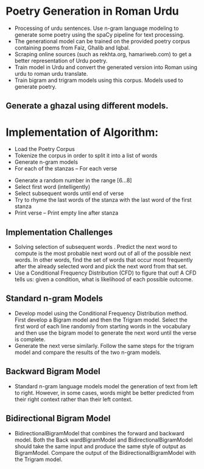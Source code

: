 # Poetry Generation in Roman Urdu

- Processing of urdu sentences. Use n-gram language modeling to generate some poetry using the spaCy pipeline for text processing.  
- The generational model can be trained on the provided poetry corpus containing poems from Faiz, Ghalib and Iqbal. 
- Scraping online sources (such as rekhta.org, hamariweb.com) to get a better representation of Urdu poetry.
- Train model in Urdu and convert the generated version into Roman using urdu to roman urdu translate. 
- Train bigram and trigram models using this corpus. Models used to generate poetry.
 
 ## Generate a ghazal using different models.
# Implementation of Algorithm: 
- Load the Poetry Corpus
- Tokenize the corpus in order to split it into a list of words
- Generate n-gram models
- For each of the stanzas
– For each verse
* Generate a random number in the range [6...8]
* Select first word (intelligently)
* Select subsequent words until end of verse
*  Try to rhyme the last words of the stanza with the last word of the first stanza
* Print verse
– Print empty line after stanza
## Implementation Challenges
- Solving selection of subsequent words . Predict the next word to compute is the most probable next word out of all of the possible next words. In other words, find the set of words that occur most frequently after the already selected word and pick the next word from that set. 
- Use a Conditional Frequency Distribution (CFD) to figure that out! A CFD tells us: given a condition, what is likelihood of each possible outcome.
## Standard n-gram Models
- Develop model using the Conditional Frequency Distribution method. First develop a Bigram model and then the Trigram model. Select the first word of each line randomly from starting words in the vocabulary and then use the bigram model to generate the next word until the verse is complete.
- Generate the next verse similarly. Follow the same steps for the trigram model and compare the results of the two n-gram models. 
## Backward Bigram Model
- Standard n-gram language models model the generation of text from left to right. However, in some cases, words might be better predicted from their right context rather than their left context. 



## Bidirectional Bigram Model
- BidirectionalBigramModel that combines the forward and backward model. Both the Back wardBigramModel and BidirectionalBigramModel should take the same input and produce the same style of output as BigramModel. Compare the output of the BidirectionalBigramModel with the Trigram model.
